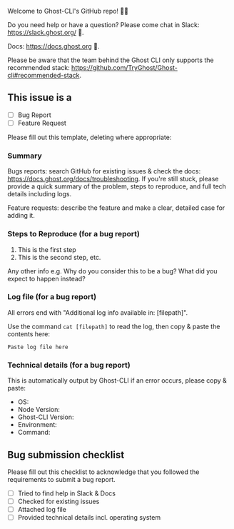 Welcome to Ghost-CLI's GitHub repo! 👋🎉

Do you need help or have a question? Please come chat in Slack: https://slack.ghost.org/ 👫.

Docs: https://docs.ghost.org 📖.

Please be aware that the team behind the Ghost CLI only supports the recommended stack: https://github.com/TryGhost/Ghost-cli#recommended-stack.

## This issue is a

* [ ] Bug Report
* [ ] Feature Request

Please fill out this template, deleting where appropriate:

### Summary

Bugs reports: search GitHub for existing issues & check the docs: https://docs.ghost.org/docs/troubleshooting. If you're still stuck, please provide a quick summary of the problem, steps to reproduce, and full tech details including logs.

Feature requests: describe the feature and make a clear, detailed case for adding it.

### Steps to Reproduce (for a bug report)

1. This is the first step
2. This is the second step, etc.

Any other info e.g. Why do you consider this to be a bug? What did you expect to happen instead?

### Log file (for a bug report)

All errors end with "Additional log info available in: [filepath]".

Use the command `cat [filepath]` to read the log, then copy & paste the contents here:

```
Paste log file here
```

### Technical details (for a bug report)

This is automatically output by Ghost-CLI if an error occurs, please copy & paste:

* OS:
* Node Version:
* Ghost-CLI Version:
* Environment:
* Command:

## Bug submission checklist

Please fill out this checklist to acknowledge that you followed the requirements to submit a bug report.

- [ ] Tried to find help in Slack & Docs
- [ ] Checked for existing issues
- [ ] Attached log file
- [ ] Provided technical details incl. operating system
